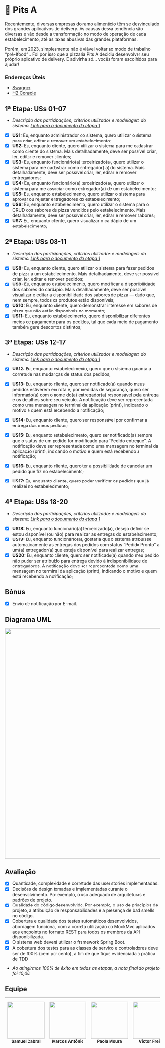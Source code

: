 # 🍕 Pits A

Recentemente, diversas empresas do ramo alimentício têm se desvinculado dos grandes aplicativos de delivery. As causas
dessa tendência são diversas e vão desde a transformação no modo de operação de cada estabelecimento, até as taxas
abusivas das grandes plataformas.

Porém, em 2023, simplesmente não é viável voltar ao modo de trabalho “pré-Ifood”... Foi por isso que a pizzaria Pits A
decidiu desenvolver seu próprio aplicativo de delivery. E adivinha só… vocês foram escolhidos para ajudar!

### Endereços Úteis

- [Swagger](http://localhost:8080/swagger-ui/index.html)
- [H2 Console](http://localhost:8080/h2-console)

## 1ª Etapa: USs 01-07

- *Descrição das participações, critérios utilizados e modelagem do sistema: [Link para o documento da etapa 1](https://docs.google.com/document/d/1i-knQ6T3lSrhleyF5Rj7yopdhAIhdrUBjccU0psZPcQ/edit)*

- [x] **US1:** Eu, enquanto administrador do sistema, quero utilizar o sistema para criar, editar e remover um
  estabelecimento;
- [x] **US2:** Eu, enquanto cliente, quero utilizar o sistema para me cadastrar como cliente do sistema. Mais
  detalhadamente, deve ser possível criar, ler, editar e remover clientes;
- [x] **US3:** Eu, enquanto funcionário(a) terceirizado(a), quero utilizar o sistema para me cadastrar como entregador(
  a) do sistema. Mais detalhadamente, deve ser possível criar, ler, editar e remover entregadores;
- [x] **US4:** Eu, enquanto funcionário(a) terceirizado(a), quero utilizar o sistema para me associar como entregador(a)
  de um estabelecimento;
- [x] **US5:** Eu, enquanto estabelecimento, quero utilizar o sistema para aprovar ou rejeitar entregadores do
  estabelecimento;
- [x] **US6:** Eu, enquanto estabelecimento, quero utilizar o sistema para o CRUD dos sabores de pizza vendidos pelo
  estabelecimento. Mais detalhadamente, deve ser possível criar, ler, editar e remover sabores;
- [x] **US7:** Eu, enquanto cliente, quero visualizar o cardápio de um estabelecimento;

## 2ª Etapa: USs 08-11

- *Descrição das participações, critérios utilizados e modelagem do sistema: [Link para o documento da etapa 1](https://docs.google.com/document/d/1i-knQ6T3lSrhleyF5Rj7yopdhAIhdrUBjccU0psZPcQ/edit)*

- [x] **US8:** Eu, enquanto cliente, quero utilizar o sistema para fazer pedidos de pizza a um estabelecimento. Mais
  detalhadamente, deve ser possível criar, ler, editar e remover pedidos;
- [x] **US9:** Eu, enquanto estabelecimento, quero modificar a disponibilidade dos sabores do cardápio. Mais
  detalhadamente, deve ser possível visualizar e editar a disponibilidade dos sabores de pizza — dado que, nem sempre,
  todos os produtos estão disponíveis;
- [x] **US10:** Eu, enquanto cliente, quero demonstrar interesse em sabores de pizza que não estão disponíveis no
  momento;
- [x] **US11:** Eu, enquanto estabelecimento, quero disponibilizar diferentes meios de pagamento para os pedidos, tal
  que cada meio de pagamento também gere descontos distintos;

## 3ª Etapa: USs 12-17

- *Descrição das participações, critérios utilizados e modelagem do sistema: [Link para o documento da etapa 1](https://docs.google.com/document/d/1i-knQ6T3lSrhleyF5Rj7yopdhAIhdrUBjccU0psZPcQ/edit)*

- [x] **US12:** Eu, enquanto estabelecimento, quero que o sistema garanta a corretude nas mudanças de status dos
  pedidos;
- [x] **US13:** Eu, enquanto cliente, quero ser notificado(a) quando meus pedidos estiverem em rota e, por medidas de
  segurança, quero ser informado(a) com o nome do(a) entregador(a) responsável pela entrega e os detalhes sobre seu
  veículo. A notificação deve ser representada como uma mensagem no terminal da aplicação (print), indicando o motivo e
  quem está recebendo a notificação;
- [x] **US14:** Eu, enquanto cliente, quero ser responsável por confirmar a entrega dos meus pedidos;
- [x] **US15:** Eu, enquanto estabelecimento, quero ser notificado(a) sempre que o status de um pedido for modificado
  para “Pedido entregue”. A notificação deve ser representada como uma mensagem no terminal da aplicação (print),
  indicando o motivo e quem está recebendo a notificação;
- [x] **US16:** Eu, enquanto cliente, quero ter a possibilidade de cancelar um pedido que fiz no estabelecimento;
- [x] **US17:** Eu, enquanto cliente, quero poder verificar os pedidos que já realizei no estabelecimento;


## 4ª Etapa: USs 18-20

- *Descrição das participações, critérios utilizados e modelagem do sistema: [Link para o documento da etapa 1](https://docs.google.com/document/d/1i-knQ6T3lSrhleyF5Rj7yopdhAIhdrUBjccU0psZPcQ/edit)*

- [x] **US18:** Eu, enquanto funcionário(a) terceirizado(a), desejo definir se estou disponível (ou não) para realizar
  as entregas do estabelecimento;
- [x] **US19:** Eu, enquanto funcionário(a), gostaria que o sistema atribuísse automaticamente as entregas dos pedidos
  com status “Pedido Pronto” a um(a) entregador(a) que esteja disponível para realizar entregas;
- [x] **US20:** Eu, enquanto cliente, quero ser notificado(a) quando meu pedido não puder ser atribuído para entrega
  devido à indisponibilidade de entregadores. A notificação deve ser representada como uma mensagem no terminal da
  aplicação (print), indicando o motivo e quem está recebendo a notificação;

## Bônus

- [x] Envio de notificação por E-mail.
  
## Diagrama UML

<div align="center">
  
<img src="https://github.com/samuelcluna/Pitsa/blob/master/images/modelagem.png" width="750px;"/>

</div>

## Avaliação

- [x] Quantidade, complexidade e corretude das user stories implementadas.
- [x] Decisões de design tomadas e implementadas durante o desenvolvimento. Por exemplo, o uso adequado de arquiteturas e padrões de projeto.
- [x] Qualidade do código desenvolvido. Por exemplo, o uso de princípios de projeto, a atribuição de responsabilidades e a presença de bad smells no código.
- [x] Cobertura e qualidade dos testes automáticos desenvolvidos, abordagem funcional, com a correta utilização do MockMvc aplicados aos endpoints no formato REST para todos os membros da API disponibilizada.
- [x] O sistema web deverá utilizar o framework Spring Boot.
- [x] A cobertura dos testes para as classes de serviço e controladores deve ser de 100% (cem por cento), a fim de que fique evidenciada a prática de TDD.

- *Ao atingirmos 100% de êxito em todas as etapas, a nota final do projeto foi 10,00.*

## Equipe

<div align="center">

| [<img src="https://github.com/samuelcluna/Pitsa/blob/master/images/samuel-cabral.png" width="120px;" /><br /><sub><b>Samuel Cabral</b></sub>](https://github.com/samuelcluna)<br /> | [<img src="https://github.com/samuelcluna/Pitsa/blob/master/images/marcos-antonio.png" width="120px;"/><br /><sub><b>Marcos Antônio</b></sub>](https://github.com/W00kyz)<br /> | [<img src="https://github.com/samuelcluna/Pitsa/blob/master/images/paola-moura.png" width="120px;"/><br /><sub><b>Paola Moura</b></sub>](https://github.com/paolamoura)<br /> | [<img src="https://github.com/samuelcluna/Pitsa/blob/master/images/victor-freire.png" width="120px;"/><br /><sub><b>Victor Freire</b></sub>](https://github.com/VictorFreir)<br> | [<img src="https://github.com/samuelcluna/Pitsa/blob/master/images/gabriel-guimaraes.png" width="120px;"/><br /><sub><b>Gabriel Guimarães</b></sub>](https://github.com/Gaabrielg1)<br /> |
| :---: | :---: | :---: | :---: | :---: |

</div>
